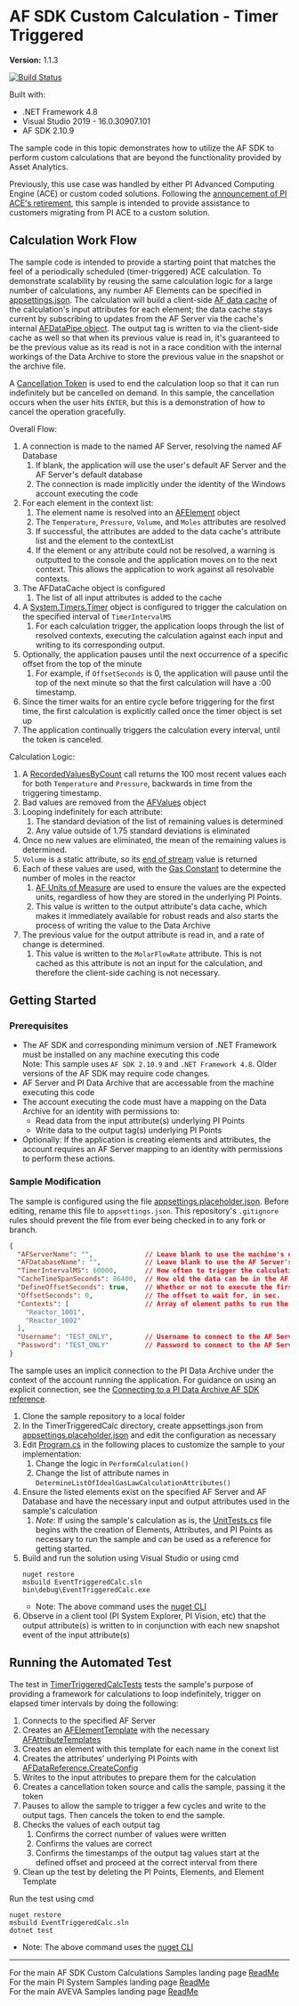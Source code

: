 # AF SDK Custom Calculation - Timer Triggered

**Version:** 1.1.3

[![Build Status](https://dev.azure.com/osieng/engineering/_apis/build/status/product-readiness/PI-System/aveva.sample-afsdk-timer_triggered_calculation-dotnet?branchName=main)](https://dev.azure.com/osieng/engineering/_build/latest?definitionId=3927&branchName=main)

Built with:
- .NET Framework 4.8
- Visual Studio 2019 - 16.0.30907.101
- AF SDK 2.10.9


The sample code in this topic demonstrates how to utilize the AF SDK to perform custom calculations that are beyond the functionality provided by Asset Analytics.

Previously, this use case was handled by either PI Advanced Computing Engine (ACE) or custom coded solutions. Following the [announcement of PI ACE's retirement](https://pisquare.osisoft.com/s/article/000036664), this sample is intended to provide assistance to customers migrating from PI ACE to a custom solution.

## Calculation Work Flow

The sample code is intended to provide a starting point that matches the feel of a periodically scheduled (timer-triggered) ACE calculation. To demonstrate scalability by reusing the same calculation logic for a large number of calculations, any number AF Elements can be specified in [appsettings.json](TimerTriggeredCalc/appsettings.placeholder.json). The calculation will build a client-side [AF data cache](https://docs.osisoft.com/bundle/af-sdk/page/html/T_OSIsoft_AF_Data_AFDataCache.htm) of the calculation's input attributes for each element; the data cache stays current by subscribing to updates from the AF Server via the cache's internal [AFDataPipe object](https://docs.osisoft.com/bundle/af-sdk/page/html/T_OSIsoft_AF_Data_AFDataPipe.htm). The output tag is written to via the client-side cache as well so that when its previous value is read in, it's guaranteed to be the previous value as its read is not in a race condition with the internal workings of the Data Archive to store the previous value in the snapshot or the archive file.

A [Cancellation Token](https://docs.microsoft.com/en-us/dotnet/api/system.threading.cancellationtoken?view=netframework-4.8) is used to end the calculation loop so that it can run indefinitely but be cancelled on demand. In this sample, the cancellation occurs when the user hits `ENTER`, but this is a demonstration of how to cancel the operation gracefully.

Overall Flow:  
1. A connection is made to the named AF Server, resolving the named AF Database
    1. If blank, the application will use the user's default AF Server and the AF Server's default database
    1. The connection is made implicitly under the identity of the Windows account executing the code
1. For each element in the context list:
    1. The element name is resolved into an [AFElement](https://docs.osisoft.com/bundle/af-sdk/page/html/T_OSIsoft_AF_Asset_AFElement.htm) object
    1. The `Temperature`, `Pressure`, `Volume`, and `Moles` attributes are resolved
    1. If successful, the attributes are added to the data cache's attribute list and the element to the contextList
    1. If the element or any attribute could not be resolved, a warning is outputted to the console and the application moves on to the next context. This allows the application to work against all resolvable contexts.
1. The AFDataCache object is configured
    1. The list of all input attributes is added to the cache
1. A [System.Timers.Timer](https://docs.microsoft.com/en-us/dotnet/api/system.timers.timer?view=netframework-4.8) object is configured to trigger the calculation on the specified interval of `TimerIntervalMS`
    1. For each calculation trigger, the application loops through the list of resolved contexts, executing the calculation against each input and writing to its corresponding output.
1. Optionally, the application pauses until the next occurrence of a specific offset from the top of the minute
    1. For example, if `OffsetSeconds` is 0, the application will pause until the top of the next minute so that the first calculation will have a :00 timestamp.
1. Since the timer waits for an entire cycle before triggering for the first time, the first calculation is explicitly called once the timer object is set up
1. The application continually triggers the calculation every interval, until the token is canceled.


Calculation Logic:  
1. A [RecordedValuesByCount](https://docs.osisoft.com/bundle/af-sdk/page/html/M_OSIsoft_AF_Data_AFData_RecordedValuesByCount.htm) call returns the 100 most recent values each for both `Temperature` and `Pressure`, backwards in time from the triggering timestamp.
1. Bad values are removed from the [AFValues](https://docs.osisoft.com/bundle/af-sdk/page/html/T_OSIsoft_AF_Asset_AFValues.htm) object
1. Looping indefinitely for each attribute:
    1. The standard deviation of the list of remaining values is determined
    1. Any value outside of 1.75 standard deviations is eliminated
1. Once no new values are eliminated, the mean of the remaining values is determined.
1. `Volume` is a static attribute, so its [end of stream](https://docs.osisoft.com/bundle/af-sdk/page/html/M_OSIsoft_AF_Data_AFData_EndOfStream.htm) value is returned
1. Each of these values are used, with the [Gas Constant](https://en.wikipedia.org/wiki/Gas_constant) to determine the number of moles in the reactor
    1. [AF Units of Measure](https://docs.osisoft.com/bundle/af-sdk/page/html/N_OSIsoft_AF_UnitsOfMeasure.htm) are used to ensure the values are the expected units, regardless of how they are stored in the underlying PI Points.
    1. This value is written to the output attribute's data cache, which makes it immediately available for robust reads and also starts the process of writing the value to the Data Archive
1. The previous value for the output attribute is read in, and a rate of change is determined.
    1. This value is written to the `MolarFlowRate` attribute. This is not cached as this attribute is not an input for the calculation, and therefore the client-side caching is not necessary.

## Getting Started

### Prerequisites

- The AF SDK and corresponding minimum version of .NET Framework must be installed on any machine executing this code  
Note: This sample uses `AF SDK 2.10.9` and `.NET Framework 4.8`. Older versions of the AF SDK may require code changes.
- AF Server and PI Data Archive that are accessable from the machine executing this code
- The account executing the code must have a mapping on the Data Archive for an identity with permissions to:
    - Read data from the input attribute(s) underlying PI Points
    - Write data to the output tag(s) underlying PI Points
- Optionally: If the application is creating elements and attributes, the account requires an AF Server mapping to an identity with permissions to perform these actions.

### Sample Modification

The sample is configured using the file [appsettings.placeholder.json](TimerTriggeredCalc/appsettings.placeholder.json). Before editing, rename this file to `appsettings.json`. This repository's `.gitignore` rules should prevent the file from ever being checked in to any fork or branch.

```json
{
  "AFServerName": "",             // Leave blank to use the machine's default AF Server
  "AFDatabaseName": "",           // Leave blank to use the AF Server's default database
  "TimerIntervalMS": 60000,       // How often to trigger the calculation, in ms
  "CacheTimeSpanSeconds": 86400,  // How old the data can be in the AF Data Cache
  "DefineOffsetSeconds": true,    // Whether or not to execute the first calculation at a defined offset
  "OffsetSeconds": 0,             // The offset to wait for, in sec.
  "Contexts": [                   // Array of element paths to run the calculation against
    "Reactor_1001",
    "Reactor_1002"
  ],
  "Username": "TEST_ONLY",        // Username to connect to the AF Server with for testing purposes only
  "Password": "TEST_ONLY"         // Password to connect to the AF Server with for testing purposes only
}
```

The sample uses an implicit connection to the PI Data Archive under the context of the account running the application. For guidance on using an explicit connection, see the [Connecting to a PI Data Archive AF SDK reference](https://docs.osisoft.com/bundle/af-sdk/page/html/connecting-to-a-pi-data-archive.htm).

1. Clone the sample repository to a local folder
1. In the TimerTriggeredCalc directory, create appsettings.json from [appsettings.placeholder.json](TimerTriggeredCalc/appsettings.placeholder.json) and edit the configuration as necessary
1. Edit [Program.cs](TimerTriggeredCalc/Program.cs) in the following places to customize the sample to your implementation:
    1. Change the logic in `PerformCalculation()`
    1. Change the list of attribute names in `DetermineListOfIdealGasLawCalculationAttributes()`
1. Ensure the listed elements exist on the specified AF Server and AF Database and have the necessary input and output attributes used in the sample's calculation
    1. *Note*: If using the sample's calculation as is, the [UnitTests.cs](TimerTriggeredCalcTests/UnitTests.cs) file begins with the creation of Elements, Attributes, and PI Points as necessary to run the sample and can be used as a reference for getting started.
1. Build and run the solution using Visual Studio or using cmd
    ```shell
    nuget restore
    msbuild EventTriggeredCalc.sln
    bin\debug\EventTriggeredCalc.exe
    ```
    - Note: The above command uses the [nuget CLI](https://docs.microsoft.com/en-us/nuget/consume-packages/install-use-packages-nuget-cli)
1. Observe in a client tool (PI System Explorer, PI Vision, etc) that the output attribute(s) is written to in conjunction with each new snapshot event of the input attribute(s)

## Running the Automated Test

The test in [TimerTriggeredCalcTests](TimerTriggeredCalcTests/UnitTests.cs) tests the sample's purpose of providing a framework for calculations to loop indefinitely, trigger on elapsed timer intervals by doing the following:
1. Connects to the specified AF Server
1. Creates an [AFElementTemplate](https://docs.osisoft.com/bundle/af-sdk/page/html/T_OSIsoft_AF_Asset_AFElementTemplate.htm) with the necessary [AFAttributeTemplates](https://docs.osisoft.com/bundle/af-sdk/page/html/T_OSIsoft_AF_Asset_AFAttributeTemplate.htm)
1. Creates an element with this template for each name in the conext list
1. Creates the attributes' underlying PI Points with [AFDataReference.CreateConfig](https://docs.osisoft.com/bundle/af-sdk/page/html/M_OSIsoft_AF_Asset_AFDataReference_CreateConfig_1.htm)
1. Writes to the input attributes to prepare them for the calculation
1. Creates a cancellation token source and calls the sample, passing it the token
1. Pauses to allow the sample to trigger a few cycles and write to the output tags. Then cancels the token to end the sample.
1. Checks the values of each output tag
    1. Confirms the correct number of values were written
    1. Confirms the values are correct
    1. Confirms the timestamps of the output tag values start at the defined offset and proceed at the correct interval from there
1. Clean up the test by deleting the PI Points, Elements, and Element Template

Run the test using cmd
```shell
nuget restore
msbuild EventTriggeredCalc.sln
dotnet test
```
- Note: The above command uses the [nuget CLI](https://docs.microsoft.com/en-us/nuget/consume-packages/install-use-packages-nuget-cli)
---

For the main AF SDK Custom Calculations Samples landing page [ReadMe](https://github.com/osisoft/OSI-Samples-PI-System/tree/main/docs/AF-SDK-Custom-Calculations-Docs)  
For the main PI System Samples landing page [ReadMe](https://github.com/osisoft/OSI-Samples-PI-System)  
For the main AVEVA Samples landing page [ReadMe](https://github.com/osisoft/OSI-Samples)

